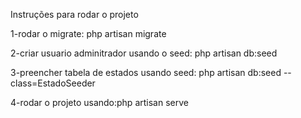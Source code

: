 Instruções para rodar o projeto

1-rodar o migrate: php artisan migrate

2-criar usuario adminitrador usando o seed: php artisan db:seed 

3-preencher tabela de estados usando seed: php artisan db:seed --class=EstadoSeeder

4-rodar o projeto usando:php artisan serve